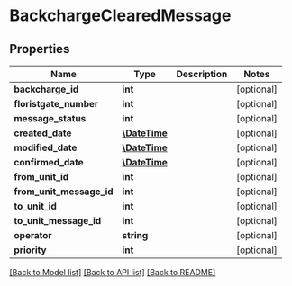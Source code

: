 # BackchargeClearedMessage

## Properties
Name | Type | Description | Notes
------------ | ------------- | ------------- | -------------
**backcharge_id** | **int** |  | [optional] 
**floristgate_number** | **int** |  | [optional] 
**message_status** | **int** |  | [optional] 
**created_date** | [**\DateTime**](\DateTime.md) |  | [optional] 
**modified_date** | [**\DateTime**](\DateTime.md) |  | [optional] 
**confirmed_date** | [**\DateTime**](\DateTime.md) |  | [optional] 
**from_unit_id** | **int** |  | [optional] 
**from_unit_message_id** | **int** |  | [optional] 
**to_unit_id** | **int** |  | [optional] 
**to_unit_message_id** | **int** |  | [optional] 
**operator** | **string** |  | [optional] 
**priority** | **int** |  | [optional] 

[[Back to Model list]](../README.md#documentation-for-models) [[Back to API list]](../README.md#documentation-for-api-endpoints) [[Back to README]](../README.md)


